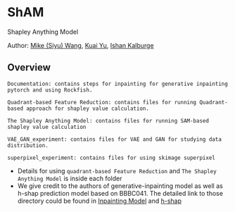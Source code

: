 # ShAM
Shapley Anything Model 

Author: [Mike (Siyu) Wang](https://github.com/mikewang928), [Kuai Yu](https://github.com/quick2063706271), [Ishan Kalburge](https://github.com/kalburge)
## Overview
```
Documentation: contains steps for inpainting for generative inpainting pytorch and using Rockfish.

Quadrant-based Feature Reduction: contains files for running Quadrant-based approach for shapley value calculation.

The Shapley Anything Model: contains files for running SAM-based shapley value calculation

VAE_GAN_experiment: contains files for VAE and GAN for studying data distribution.

superpixel_experiment: contains files for using skimage superpixel

```
* Details for using `quadrant-based Feature Reduction` and `The Shapley Anything Model` is inside each folder
* We give credit to the authors of generative-inpainting model as well as h-shap prediction model based on BBBC041. The detailed link to those directory could be found in [Inpainting Model](https://github.com/daa233/generative-inpainting-pytorch) and [h-shap](https://github.com/Sulam-Group/h-shap)
